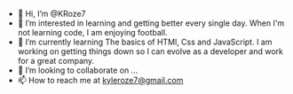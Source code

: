 - 👋 Hi, I’m @KRoze7
- 👀 I’m interested in learning and getting better every single day. When I'm not learning code, I am enjoying football.
- 🌱 I’m currently learning The basics of HTMl, Css and JavaScript. I am working on getting things down so I can evolve as a developer and work for a great company.
- 💞️ I’m looking to collaborate on ...
- 📫 How to reach me at kyleroze7@gmail.com

<!---
KRoze7/KRoze7 is a ✨ special ✨ repository because its `README.md` (this file) appears on your GitHub profile.
You can click the Preview link to take a look at your changes.
--->
